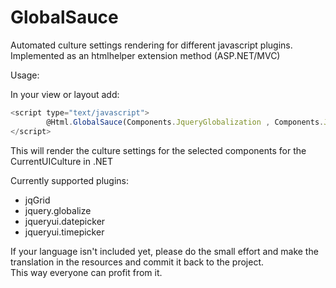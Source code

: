 GlobalSauce
===========

Automated culture settings rendering for different javascript plugins.  
Implemented as an htmlhelper extension method (ASP.NET/MVC)

Usage:

In your view or layout add:

```javascript
<script type="text/javascript">
        @Html.GlobalSauce(Components.JqueryGlobalization , Components.JqGrid, Components.JqueryUIDatePicker, Components.JqueryUITimePicker)
</script>
```

This will render the culture settings for the selected components for the CurrentUICulture in .NET

Currently supported plugins:

- jqGrid  
- jquery.globalize  
- jqueryui.datepicker  
- jqueryui.timepicker  

If your language isn't included yet, please do the small effort and make the translation in the resources and commit it back to the project.  
This way everyone can profit from it.
